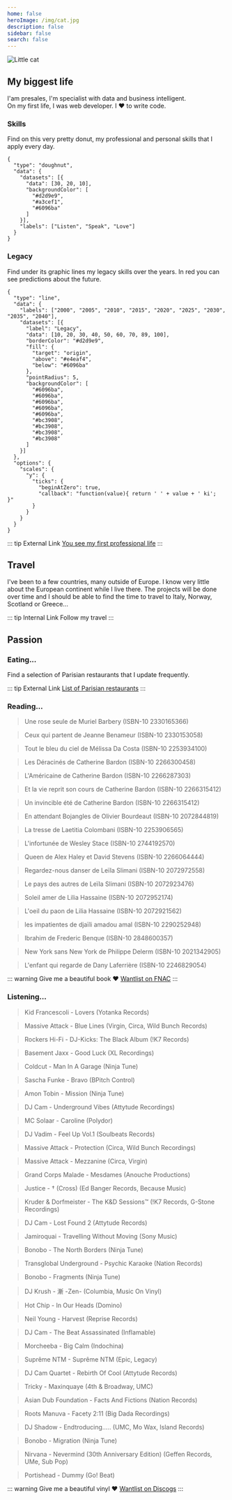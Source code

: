 ```yaml
---
home: false
heroImage: /img/cat.jpg
description: false
sidebar: false
search: false
---
```


<img :src="$withBase('/img/cat.jpg')" alt="Little cat">

## My biggest life

I'am presales, I'm specialist with data and business intelligent. <br/>
On my first life, I was web developer. I ❤️ to write code.

<!--a :href="$withBase('/personal/')">Follow my life</a-->

### Skills

Find on this very pretty donut, my professional and personal skills that I apply every day.

```chart
{
  "type": "doughnut",
  "data": {
    "datasets": [{
      "data": [30, 20, 10],
      "backgroundColor": [
        "#d2d9e9",
        "#a3cef1",
        "#6096ba"
      ]
    }],
    "labels": ["Listen", "Speak", "Love"]
  }
}
```
### Legacy

Find under its graphic lines my legacy skills over the years. In red you can see predictions about the future.

```chart
{
  "type": "line",
  "data": {
    "labels": ["2000", "2005", "2010", "2015", "2020", "2025", "2030", "2035", "2040"],
    "datasets": [{
      "label": "Legacy",
      "data": [10, 20, 30, 40, 50, 60, 70, 89, 100],
      "borderColor": "#d2d9e9",
      "fill": {
        "target": "origin",
        "above": "#e4eaf4",
        "below": "#6096ba"
      },
      "pointRadius": 5,
      "backgroundColor": [
        "#6096ba",
        "#6096ba",
        "#6096ba",
        "#6096ba",
        "#6096ba",
        "#bc3908",
        "#bc3908",
        "#bc3908",
        "#bc3908"
      ]
    }]
  },
  "options": {
    "scales": {
      "y": {
        "ticks": {
          "beginAtZero": true,
          "callback": "function(value){ return ' ' + value + ' ki';  }"
        }
      }
    }
  }
}
```

::: tip External Link
[You see my first professional life](http://vincent.legeard.info/cv)
:::

## Travel

I've been to a few countries, many outside of Europe. I know very little about the European continent while I live there. The projects will be done over time and I should be able to find the time to travel to Italy, Norway, Scotland or Greece...

::: tip Internal Link
<a :href="$withBase('/travel/Maroc.html')">Follow my travel</a>
:::

## Passion

### Eating...

Find a selection of Parisian restaurants that I update frequently.

::: tip External Link
[List of Parisian restaurants](https://resto.rouquin.me/)
:::

### Reading...

>  Une rose seule de Muriel Barbery (ISBN-10 2330165366)

>  Ceux qui partent de Jeanne Benameur (ISBN-10 2330153058)

>  Tout le bleu du ciel de Mélissa Da Costa (ISBN-10 2253934100)

>  Les Déracinés de Catherine Bardon (ISBN-10 2266300458)

>  L'Américaine de Catherine Bardon (ISBN-10 2266287303)

>  Et la vie reprit son cours de Catherine Bardon (ISBN-10 2266315412)

>  Un invincible été de Catherine Bardon (ISBN-10 2266315412)

>  En attendant Bojangles de Olivier Bourdeaut (ISBN-10 2072844819)

>  La tresse de Laetitia Colombani (ISBN-10 2253906565)

>  L'infortunée de Wesley Stace (ISBN-10 2744192570)

>  Queen de Alex Haley et David Stevens (ISBN-10 2266064444)

>  Regardez-nous danser de Leïla Slimani (ISBN-10 2072972558)

>  Le pays des autres de Leïla Slimani (ISBN-10 2072923476)

>  Soleil amer de Lilia Hassaine (ISBN-10 2072952174)

>  L'oeil du paon de Lilia Hassaine (ISBN-10 2072921562)

>  les impatientes de djaïli amadou amal (ISBN-10 2290252948)

>  Ibrahim de Frederic Benque (ISBN-10 2848600357)

>  New York sans New York de Philippe Delerm (ISBN-10 2021342905)

>  L'enfant qui regarde de Dany Laferrière (ISBN-10 2246829054)

::: warning Give me a beautiful book ❤️
[Wantlist on FNAC](https://secure.fnac.com/wishlist/4ee4a918-3047-461c-85f9-9a6233d4fc08)
:::

### Listening...
	
> Kid Francescoli - Lovers 
(Yotanka Records)

> Massive Attack - Blue Lines
(Virgin, Circa, Wild Bunch Records)

> Rockers Hi-Fi - DJ-Kicks: The Black Album
(!K7 Records)

> Basement Jaxx - Good Luck
(XL Recordings)

> Coldcut - Man In A Garage
(Ninja Tune)

> Sascha Funke - Bravo
(BPitch Control)

> Amon Tobin - Mission
(Ninja Tune)

> DJ Cam - Underground Vibes
(Attytude Recordings)

> MC Solaar - Caroline
(Polydor)

> DJ Vadim - Feel Up Vol.1
(Soulbeats Records)

> Massive Attack - Protection
(Circa,  Wild Bunch Recordings)

> Massive Attack - Mezzanine
(Circa, Virgin)

> Grand Corps Malade - Mesdames
(Anouche Productions)

> Justice - † (Cross)
(Ed Banger Records, Because Music)
	
> Kruder & Dorfmeister - The K&D Sessions™
(!K7 Records, G-Stone Recordings)

> DJ Cam - Lost Found 2
(Attytude Records)

> Jamiroquai - Travelling Without Moving
(Sony Music)

> Bonobo - The North Borders
(Ninja Tune)

> Transglobal Underground - Psychic Karaoke
(Nation Records)

> Bonobo - Fragments
(Ninja Tune)

> DJ Krush - 漸 -Zen-
(Columbia, Music On Vinyl)

> Hot Chip - In Our Heads
(Domino)

> Neil Young - Harvest
(Reprise Records)

> DJ Cam - The Beat Assassinated
(Inflamable)

> Morcheeba - Big Calm
(Indochina)

> Suprême NTM - Suprême NTM
(Epic, Legacy)

> DJ Cam Quartet - Rebirth Of Cool
(Attytude Records)

> Tricky - Maxinquaye
(4th & Broadway, UMC)

> Asian Dub Foundation - Facts And Fictions
(Nation Records)

> Roots Manuva - Facety 2:11
(Big Dada Recordings)

> DJ Shadow - Endtroducing.....
(UMC, Mo Wax, Island Records)

> Bonobo - Migration
(Ninja Tune)

> Nirvana - Nevermind (30th Anniversary Edition)
(Geffen Records, UMe, Sub Pop) 

> Portishead - Dummy
(Go! Beat)

::: warning Give me a beautiful vinyl ❤️
[Wantlist on Discogs](https://www.discogs.com/fr/wantlist?user=magikcypress)
:::
